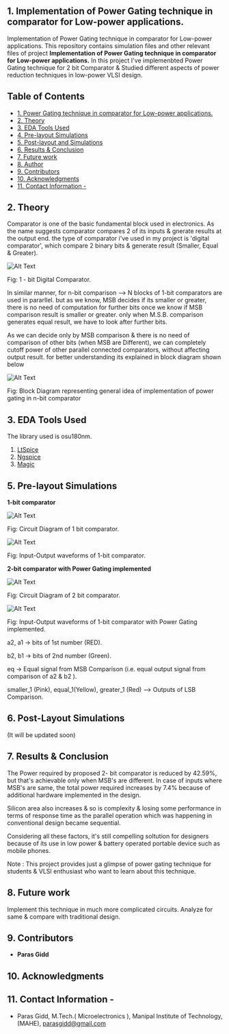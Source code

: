 ## 1. Implementation of Power Gating technique in comparator for Low-power applications.
Implementation of Power Gating technique in comparator for Low-power applications.
This repository contains simulation files and other relevant files of project **Implementation of Power Gating technique in comparator for Low-power applications.**
In this project I've implemenbted Power Gating technique for 2 bit Comparator & Studied different aspects of power reduction techniques in low-power VLSI design.



## Table of Contents
- [1. Power Gating technique in comparator for Low-power applications.](#1-implementation-of-power-gating-technique-in-comparator-for-low-power-applications)
- [2. Theory](#2-Theory)
- [3. EDA Tools Used](#3-eda-tools-used)
- [4. Pre-layout Simulations](#4-Pre-layout-Simulations)
- [5. Post-layout and Simulations](#5-Post-Layout-Simulations)
- [6. Results & Conclusion](#6.-Results-&-Conclusion)
- [7. Future work](#7-Future-work)
- [8. Author](#8-Author)
- [9. Contributors](#9-Contributors)
- [10. Acknowledgments](#10-acknowledgments)
- [11. Contact Information -](#10-contact-information--)

## 2. Theory
 
Comparator is one of the basic fundamental block used in electronics. As the name suggests comparator compares 2 of its inputs & gnerate results at the output end. 
the type of comparator i've used in my project is 'digital comparator', which compare 2 binary bits & generate result (Smaller, Equal & Greater).

</p>

![Alt Text](https://github.com/parasgidd/pg2bitcomp/blob/master/images/general1bitbd.png)

</p>

Fig: 1 - bit Digital Comparator.
</p>

In similar manner, for n-bit comparison --> N blocks of 1-bit comparators are used in pararllel.
but as we know, MSB decides if its smaller or greater, there is no need of computation for further bits once we know if MSB comparison result is smaller or greater. only when M.S.B. comparison generates equal result, we have to look after further bits.

</p>

As we can decide only by MSB comparison & there is no need of comparison of other bits (when MSB are Different), we can completely cutoff power of other parallel connected comparators, without affecting output result. for better understanding its explained in block diagram shown below

</p>

![Alt Text](https://github.com/parasgidd/pg2bitcomp/blob/master/images/generalbd.png)

</p>
Fig: Block Diagram representing general idea of implementation of power gating in n-bit comparator

## 3. EDA Tools Used 

The library used is osu180nm. 
1. [LtSpice](https://www.analog.com/en/design-center/design-tools-and-calculators/ltspice-simulator.html)
2. [Ngspice](http://ngspice.sourceforge.net/download.html)
2. [Magic](http://opencircuitdesign.com/magic/)

## 5. Pre-layout Simulations

**1-bit comparator**
</p>

![Alt Text](https://github.com/parasgidd/pg2bitcomp/blob/master/images/comp1bitblock.png)

</p>

Fig: Circuit Diagram of 1 bit comparator.
</p>

![Alt Text](https://github.com/parasgidd/pg2bitcomp/blob/master/images/comp1bitblockop.png)

</p>
Fig: Input-Output waveforms of 1-bit comparator. </p>

**2-bit comparator with Power Gating implemented**

</p>

![Alt Text](https://github.com/parasgidd/pg2bitcomp/blob/master/images/pgcomp2bitblock.png)

</p>
Fig: Circuit Diagram of 2 bit comparator.

</p>

![Alt Text](https://github.com/parasgidd/pg2bitcomp/blob/master/images/pgcomp2bitblockop.png)

</p>
Fig: Input-Output waveforms of 1-bit comparator with Power Gating implemented. </p>
a2, a1  -> bits of 1st number (RED). </p>
b2, b1  -> bits of 2nd number (Green). </p>
eq  -> Equal signal from MSB Comparison (i.e. equal output signal from comparison of a2 & b2 ). </p>
smaller_1 (Pink),  equal_1(Yellow),  greater_1 (Red)  --> Outputs of LSB Comparison. </p>

## 6. Post-Layout Simulations 

</p>
(It will be updated soon)
</p>

## 7. Results & Conclusion
</p>
The Power required by proposed 2- bit comparator is reduced by 42.59%, but that's achievable only when MSB's are different.
In case of inputs where MSB's are same, the total power required increases by 7.4% because of additional hardware implemented in the design.
</p>
Silicon area also increases & so is complexity & losing some performance in terms of response time as the parallel operation which was happening in conventional design became sequential.
</p>
Considering all these factors, it's still compelling soltution for designers because of its use in low power & battery operated portable device such as mobile phones.
</p>

Note : This project provides just a glimpse of power gating technique for students & VLSI enthusiast who want to learn about this technique.
</p>

## 8. Future work
</p>
Implement this technique in much more complicated circuits. Analyze for same & compare with traditional design.


## 9. Contributors 

- **Paras Gidd** 

## 10. Acknowledgments

## 11. Contact Information - 
 - Paras Gidd, M.Tech.( Microelectronics ), Manipal Institute of Technology,(MAHE), parasgidd@gmail.com

